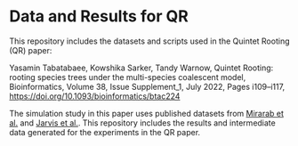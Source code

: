 # Data and Results for QR

This repository includes the datasets and scripts used in the Quintet Rooting (QR) paper:

Yasamin Tabatabaee, Kowshika Sarker, Tandy Warnow, Quintet Rooting: rooting species trees under the multi-species coalescent model, Bioinformatics, Volume 38, Issue Supplement_1, July 2022, Pages i109–i117, https://doi.org/10.1093/bioinformatics/btac224

The simulation study in this paper uses published datasets from [Mirarab et al.](https://www.science.org/doi/full/10.1126/science.1250463) and [Jarvis et al.](https://www.science.org/doi/full/10.1126/science.1253451). This repository includes the results and intermediate data generated for the experiments in the QR paper.
